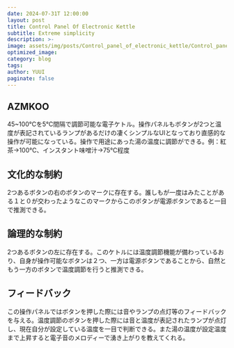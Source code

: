 ```yaml
---
date: 2024-07-31T 12:00:00
layout: post
title: Control Panel Of Electronic Kettle
subtitle: Extreme simplicity
description: >-
image: assets/img/posts/Control_panel_of_electronic_kettle/Control_panel_of_electronic_kettle.PNG
optimized_image: 
category: blog
tags: 
author: YUUI
paginate: false
---
```


## AZMKOO

45~100℃を5℃間隔で調節可能な電子ケトル。操作パネルもボタンが2つと温度が表記されているランプがあるだけの凄くシンプルなUIとなっており直感的な操作が可能になっている。操作で用途にあった湯の温度に調節ができる。例：紅茶→100℃、インスタント味噌汁→75℃程度

## 文化的な制約

2つあるボタンの右のボタンのマークに存在する。誰しもが一度はみたことがある１と０が交わったようなこのマークからこのボタンが電源ボタンであると一目で推測できる。

## 論理的な制約

2つあるボタンの左に存在する。このケトルには温度調節機能が備わっているおり、自身が操作可能なボタンは２つ、一方は電源ボタンであることから、自然ともう一方のボタンで温度調節を行うと推測できる。

## フィードバック

この操作パネルではボタンを押した際には音やランプの点灯等のフィードバックを与える。温度調節のボタンを押した際には音と温度が表記されたランプが点灯し、現在自分が設定している温度を一目で判断できる。また湯の温度が設定温度まで上昇すると電子音のメロディーで湧き上がりを教えてくれる。